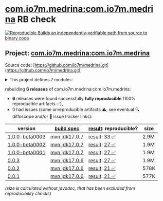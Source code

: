 [com.io7m.medrina:com.io7m.medrina](https://central.sonatype.com/artifact/com.io7m.medrina/com.io7m.medrina/versions) RB check
=======

[![Reproducible Builds](https://reproducible-builds.org/images/logos/rb.svg) an independently-verifiable path from source to binary code](https://reproducible-builds.org/)

## Project: [com.io7m.medrina:com.io7m.medrina](https://central.sonatype.com/artifact/com.io7m.medrina/com.io7m.medrina/versions)

Source code: [https://github.com/io7m/medrina.git](https://github.com/io7m/medrina.git)

<details><summary>This project defines 7 modules:</summary>

* [com.io7m.medrina:com.io7m.medrina](https://central.sonatype.com/artifact/com.io7m.medrina/com.io7m.medrina/1.0.0-beta0003)
* [com.io7m.medrina:com.io7m.medrina.api](https://central.sonatype.com/artifact/com.io7m.medrina/com.io7m.medrina.api/1.0.0-beta0003)
* [com.io7m.medrina:com.io7m.medrina.cmdline](https://central.sonatype.com/artifact/com.io7m.medrina/com.io7m.medrina.cmdline/1.0.0-beta0003)
* [com.io7m.medrina:com.io7m.medrina.documentation](https://central.sonatype.com/artifact/com.io7m.medrina/com.io7m.medrina.documentation/1.0.0-beta0003)
* [com.io7m.medrina:com.io7m.medrina.parser.api](https://central.sonatype.com/artifact/com.io7m.medrina/com.io7m.medrina.parser.api/1.0.0-beta0003)
* [com.io7m.medrina:com.io7m.medrina.tests](https://central.sonatype.com/artifact/com.io7m.medrina/com.io7m.medrina.tests/1.0.0-beta0003)
* [com.io7m.medrina:com.io7m.medrina.vanilla](https://central.sonatype.com/artifact/com.io7m.medrina/com.io7m.medrina.vanilla/1.0.0-beta0003)
</details>

rebuilding **6 releases** of com.io7m.medrina:com.io7m.medrina:
- **6** releases were found successfully **fully reproducible** (100% reproducible artifacts :white_check_mark:),
- 0 had issues (some unreproducible artifacts :warning:, see eventual :mag: diffoscope and/or :memo: issue tracker links):

| version | [build spec](/BUILDSPEC.md) | [result](https://reproducible-builds.org/docs/jvm/): reproducible? | size |
| -- | --------- | ------ | -- |
| [1.0.0-beta0003](https://central.sonatype.com/artifact/com.io7m.medrina/com.io7m.medrina/1.0.0-beta0003/pom) | [mvn jdk17.0.7](com.io7m.medrina-1.0.0-beta0003.buildspec) | [result](com.io7m.medrina-1.0.0-beta0003.buildinfo): [33 :white_check_mark: ](com.io7m.medrina-1.0.0-beta0003.buildcompare) | 2.9M |
| [1.0.0-beta0002](https://central.sonatype.com/artifact/com.io7m.medrina/com.io7m.medrina/1.0.0-beta0002/pom) | [mvn jdk17.0.7](com.io7m.medrina-1.0.0-beta0002.buildspec) | [result](com.io7m.medrina-1.0.0-beta0002.buildinfo): [27 :white_check_mark: ](com.io7m.medrina-1.0.0-beta0002.buildcompare) | 1.9M |
| [1.0.0-beta0001](https://central.sonatype.com/artifact/com.io7m.medrina/com.io7m.medrina/1.0.0-beta0001/pom) | [mvn jdk17.0.7](com.io7m.medrina-1.0.0-beta0001.buildspec) | [result](com.io7m.medrina-1.0.0-beta0001.buildinfo): [27 :white_check_mark: ](com.io7m.medrina-1.0.0-beta0001.buildcompare) | 1.9M |
| [0.0.3](https://central.sonatype.com/artifact/com.io7m.medrina/com.io7m.medrina/0.0.3/pom) | [mvn jdk17.0.6](com.io7m.medrina-0.0.3.buildspec) | [result](com.io7m.medrina-0.0.3.buildinfo): [27 :white_check_mark: ](com.io7m.medrina-0.0.3.buildcompare) | 1.9M |
| [0.0.2](https://central.sonatype.com/artifact/com.io7m.medrina/com.io7m.medrina/0.0.2/pom) | [mvn jdk17.0.6](com.io7m.medrina-0.0.2.buildspec) | [result](com.io7m.medrina-0.0.2.buildinfo): [21 :white_check_mark: ](com.io7m.medrina-0.0.2.buildcompare) | 578K |
| [0.0.1](https://central.sonatype.com/artifact/com.io7m.medrina/com.io7m.medrina/0.0.1/pom) | [mvn jdk17.0.6](com.io7m.medrina-0.0.1.buildspec) | [result](com.io7m.medrina-0.0.1.buildinfo): [21 :white_check_mark: ](com.io7m.medrina-0.0.1.buildcompare) | 577K |

<i>(size is calculated without javadoc, that has been excluded from reproducibility checks)</i>
